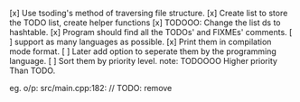 [x] Use tsoding's method of traversing file structure.
[x] Create list to store the TODO list, create helper functions
[x] TODOOO: Change the list ds to hashtable.
[x] Program should find all the TODOs' and FIXMEs' comments. 
[ ] support as many languages as possible.
[x] Print them in compilation mode format.
[ ] Later add option to seperate them by the programming language.
[ ] Sort them by priority level. 
    note: TODOOOO Higher priority Than TODO.
     

eg. o/p: src/main.cpp:182:     // TODO: remove

